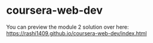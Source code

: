 # coursera-web-dev
You can preview the module 2 solution over here:
https://rashi1409.github.io/coursera-web-dev/index.html
